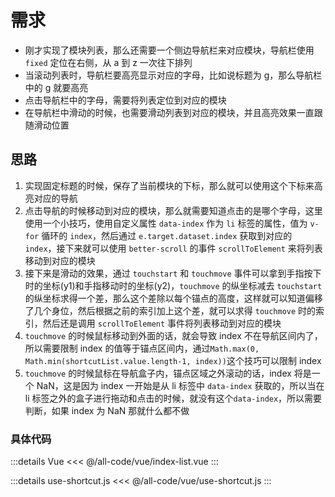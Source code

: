 # 需求

- 刚才实现了模块列表，那么还需要一个侧边导航栏来对应模块，导航栏使用 `fixed` 定位在右侧，从 a 到 z 一次往下排列
- 当滚动列表时，导航栏要高亮显示对应的字母，比如说标题为 g，那么导航栏中的 g 就要高亮
- 点击导航栏中的字母，需要将列表定位到对应的模块
- 在导航栏中滑动的时候，也需要滑动列表到对应的模块，并且高亮效果一直跟随滑动位置

## 思路

1. 实现固定标题的时候，保存了当前模块的下标，那么就可以使用这个下标来高亮对应的导航
2. 点击导航的时候移动到对应的模块，那么就需要知道点击的是哪个字母，这里使用一个小技巧，使用自定义属性 `data-index` 作为 `li` 标签的属性，值为 `v-for` 循环的 `index`，然后通过 `e.target.dataset.index` 获取到对应的 `index`，接下来就可以使用 `better-scroll` 的事件 `scrollToElement` 来将列表移动到对应的模块
3. 接下来是滑动的效果，通过 `touchstart` 和 `touchmove` 事件可以拿到手指按下时的坐标(y1)和手指移动时的坐标(y2)，`touchmove` 的纵坐标减去 `touchstart` 的纵坐标求得一个差，那么这个差除以每个锚点的高度，这样就可以知道偏移了几个身位，然后根据之前的索引加上这个差，就可以求得 `touchmove` 时的索引，然后还是调用 `scrollToElement` 事件将列表移动到对应的模块
4. `touchmove` 的时候鼠标移动到外面的话，就会导致 index 不在导航区间内了，所以需要限制 index 的值等于锚点区间内，通过`Math.max(0, Math.min(shortcutList.value.length-1, index))`这个技巧可以限制 index
5. `touchmove` 的时候鼠标在导航盒子内，锚点区域之外滚动的话，index 将是一个 NaN，这是因为 index 一开始是从 li 标签中 `data-index` 获取的，所以当在 li 标签之外的盒子进行拖动和点击的时候，就没有这个`data-index`，所以需要判断，如果 index 为 NaN 那就什么都不做

### 具体代码

:::details Vue
<<< @/all-code/vue/index-list.vue
:::

:::details use-shortcut.js
<<< @/all-code/vue/use-shortcut.js
:::

